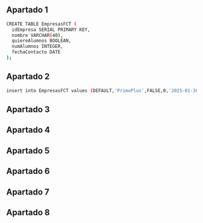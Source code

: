 ## Apartado 1 

```bash
CREATE TABLE EmpresasFCT (
  idEmpresa SERIAL PRIMARY KEY,
  nombre VARCHAR(40),
  quiereAlumnos BOOLEAN,
  numAlumnos INTEGER,
  fechaContacto DATE
);
```

## Apartado 2 

```bash
insert into EmpresasFCT values (DEFAULT,'PrimoPlus',FALSE,0,'2025-01-30');
```

## Apartado 3 

## Apartado 4 

## Apartado 5

## Apartado 6 

## Apartado 7

## Apartado 8 

